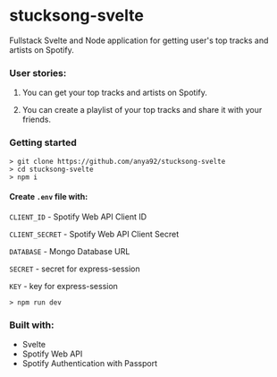 # stucksong-svelte

Fullstack Svelte and Node application for getting user's top tracks and artists on Spotify.

### User stories:

1. You can get your top tracks and artists on Spotify.

2. You can create a playlist of your top tracks and share it with your friends.


### Getting started

```
> git clone https://github.com/anya92/stucksong-svelte
> cd stucksong-svelte
> npm i
```

#### Create `.env` file with:

`CLIENT_ID` - Spotify Web API Client ID

`CLIENT_SECRET` - Spotify Web API Client Secret

`DATABASE` - Mongo Database URL

`SECRET` - secret for express-session

`KEY` - key for express-session

```
> npm run dev
```

### Built with:

- Svelte
- Spotify Web API
- Spotify Authentication with Passport
